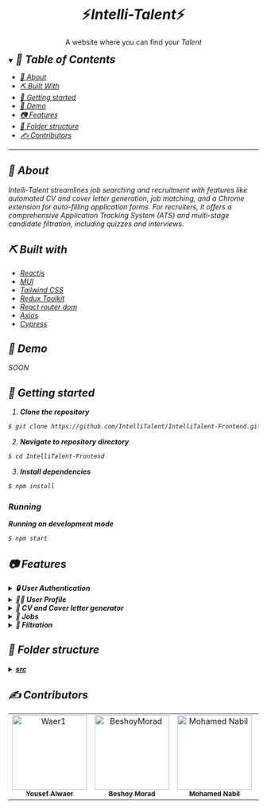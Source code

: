 <div align="center">
    <h1 align='center'>⚡️<i>Intelli-Talent</i>⚡️</h1>
    <p>A website where you can find your <i>Talent<i></p>
</div>


<details open="open">
<summary>
<h2 style="display:inline">📝 Table of Contents</h2>
</summary>

- [📑 About](#about)
- [⛏️ Built With](#built-with)
- [🏁 Getting started](#getting-started)
- [🎥 Demo](#demo)
- [📷 Features](#features)
- [📂 Folder structure](#folder-structure)
- [✍️ Contributors](#contributors)

</details>

---

## 📑 About

Intelli-Talent streamlines job searching and recruitment with features like automated CV and cover letter generation, job matching, and a Chrome extension for auto-filling application forms. For recruiters, it offers a comprehensive Application Tracking System (ATS) and multi-stage candidate filtration, including quizzes and interviews.

## ⛏️ Built with

- [Reactjs](https://reactjs.org/)
- [MUI](https://mui.com/)
- [Tailwind CSS](https://tailwindcss.com/)
- [Redux Toolkit](https://redux-toolkit.js.org/)
- [React router dom](https://reactrouter.com/en/main)
- [Axios](https://axios-http.com/docs/intro)
- [Cypress](https://www.cypress.io/)

## 🎥 Demo


SOON


## 🏁 Getting started

1. **_Clone the repository_**

```sh
$ git clone https://github.com/IntelliTalent/IntelliTalent-Frontend.git
```

2. **_Navigate to repository directory_**

```sh
$ cd IntelliTalent-Frontend
```

3. **_Install dependencies_**

```sh
$ npm install
```

### Running

**_Running on development mode_**

```sh
$ npm start
```


## 📷 Features

<details>
<summary>
<h4 style="display:inline">
<strong><em>🔒 User Authentication</em></strong></h4>
</summary>

- Sign up
- Login in
- Forget password
- Reset password
- Verify email
 
</details>

<details>
<summary>
<h4 style="display:inline">
<strong><em> 🙍‍♂️ User Profile</em></strong></h4>
</summary>

- Create a profile using LinkedIn, GitHub, and CV
- Edit profile
- Create multiple profiles for each job title

</details>

<details>
<summary>
<h4 style="display:inline">
<strong><em> 📃 CV and Cover letter generator </em></strong></h4>
</summary>

- User can create a CV for his profile with one click
- User can create a Cover Letter for his profile for a certain company with one click
    
</details>

<details>
<summary>
<h4 style="display:inline">
<strong><em> 💼 Jobs</em></strong></h4>
</summary>

- Create a job using a simple prompt
- Add custom filters to the job (years of experience, computer science degree, ...etc)
- Add Quiz stage for job applicants (generated automatically)
- Add Interview stage for job applicants
- Apply for a job
- Find jobs
  - Search for a job with many filters

</details>

<details>
<summary>
<h4 style="display:inline">
<strong><em> 📃 Filtration</em></strong></h4>
</summary>

- View all applicants
- View the quiz grade
- View the matching score
- Grade the interview for all interviewed applicants
- View the interview grade
- Select the best candidates

</details>


## 📂 Folder structure

<details>
  <summary><b><u>src</u></b></summary>
  <p> Source directory </p>
  <p> App.ts </p>

* <details>
      <summary><b><i>API</i></b></summary>
      <p> Contains Axios instance</p>
      </details>
* <details>
    <summary><b><u> Assets </u></b></summary>
    <p> Contains Images, video directories etc... </p>

    * <details>
      <summary><b><i>Images</i></b></summary>
      <p> Contains Images</p>
      </details>
  </details>

* <details>
    <summary><b><u> Utils </u></b></summary>
    <p> Contains helper functions <b>(Pure functions)</b> </p>
  </details>

* <details>
    <summary><b><u> Hooks </u></b></summary>
    <p> Contains <b>Custom</b> hooks </p>
  </details>

* <details>
    <summary><b><u> Constants </u></b></summary>
    <p> Contains all contants </p>
  </details>

* <details>
    <summary><b><u> Enums </u></b></summary>
    <p> Contains all enums </p>
  </details>
  
* <details>
    <summary><b><u> Components </u></b></summary>
    <p> Contains all components </p>
  </details>

* <details>
    <summary><b><u> Types </u></b></summary>
    <p> Contains all types </p>
  </details>

* <details>
    <summary><b><u> Store </u></b></summary>
    <p> Contains Redux toolkit store and reducers </p>
  </details>
  
* <details>
    <summary><b><u> Pages </u></b></summary>
    <p> Pages that consists of Layouts and may be some components</b> </p>

    * <details>
      <p> Home.tsx </p>
      <p> FindJobs.tsx </p>
      </details>  
  
  </details>

</details>


<h2 href="#Contributors">✍️ Contributors</h2>

<table>
<tr>
<td align="center">
<a href="https://github.com/Waer1" target="_black">
<img src="https://avatars.githubusercontent.com/u/70758177?v=4" width="150px;" alt="Waer1"/><br /><sub><b>Yousef Alwaer</b></sub></a><br />
</td>

<td align="center">
<a href="https://github.com/BeshoyMorad" target="_black">
<img src="https://avatars.githubusercontent.com/u/82404564?v=4" width="150px;" alt="BeshoyMorad"/><br /><sub><b>Beshoy Morad</b></sub></a><br />
</td>

<td align="center">
<a href="https://github.com/mohamednabilabdelfattah" target="_black">
<img src="https://avatars.githubusercontent.com/u/76039904?v=4" width="150px;" alt="Mohamed Nabil"/><br /><sub><b>Mohamed Nabil</b></sub></a><br />
</td>

<td align="center">
<a href="https://github.com/MoazHassan2022" target="_black">
<img src="https://avatars.githubusercontent.com/u/87096647?v=4" width="150px;" alt="Moaz Hassan"/><br /><sub><b>Moaz Hassan</b></sub></a><br />
</td>

</tr>
</table>
